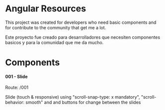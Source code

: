 # Angular Resources

This project was created for developers who need basic components and for contribute to the community that get me a lot.

Este proyecto fue creado  para desarrolladores que necesiten componentes basicos y para la comunidad que me da mucho.

# Components

#### 001 - Slide

Route: /001

Slide (touch & responsive) using "scroll-snap-type: x mandatory", "scroll-behavior: smooth" and and buttons for change between the slides

